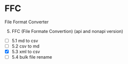 # FFC
File Format Converter

5. FFC (File Formate Convertion)
(api and nonapi version)
- [ ] 5.1 md to csv
- [ ] 5.2 csv to md
- [x] 5.3 xml to csv
- [ ] 5.4 bulk file rename
